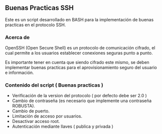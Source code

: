 ## Buenas Practicas SSH

Este es un script desarrollado en BASH para la implementación de buenas practicas en el protocolo SSH.


### Acerca de

OpenSSH (Open Secure Shell) es un protocolo de comunicación cifrado, el cual permite a los usuarios establecer conexiones seguras punto a punto.

Es importante tener en cuenta que siendo cifrado este mismo, se deben implementar buenas practicas para el aprovisionamiento seguro del usuario e información.


### Contenido del script ( Buenas practicas )

* Verificación de la version del protocolo ( por defecto debe ser 2.0 )
* Cambio de contraseña (es necesario que implemente una contraseña ROBUSTA).
* Cambio de puerto.
* Limitación de acceso por usuarios.
* Desactivar acceso root.
* Autenticación mediante llaves ( publica y privada )